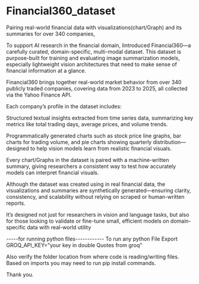 # Financial360_dataset
Pairing real-world financial data with visualizations(chart/Graph) and its summaries  for over 340 companies,


To support AI research in the financial domain, Iintroduced Financial360—a carefully curated, domain-specific, multi-modal dataset. This dataset is purpose-built for training and evaluating image summarization models, especially lightweight vision architectures that need to make sense of financial information at a glance.

Financial360 brings together real-world market behavior from over 340 publicly traded companies, covering data from 2023 
to 2025, all collected via the Yahoo Finance API. 


Each company’s profile in the dataset includes:

Structured textual insights extracted from time series data, summarizing key metrics like total trading days, average prices, and volume trends.

Programmatically generated charts such as stock price line graphs, bar charts for trading volume, and pie charts showing quarterly distribution—designed to help vision models learn from realistic financial visuals.

Every chart/Graphs in the dataset is paired with a machine-written summary, giving researchers a consistent way to test how accurately models can interpret financial visuals.

Although the dataset was created using in real financial data, the visualizations and summaries are synthetically generated—ensuring clarity, consistency, and scalability without relying on scraped or human-written reports. 

It’s designed not just for researchers in vision and language tasks, but also for those looking to validate or fine-tune small, efficient models on domain-specific data with real-world utility


-----for running python files------------
To run any python File Export GROQ_API_KEY="your key in double Quotes from groq"

Also verify the folder location from where code is reading/writing files.
Based on imports you may need to run pip install commands.


Thank you.